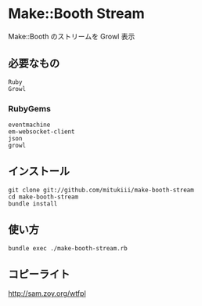 # Make::Booth Stream

Make::Booth のストリームを Growl 表示

## 必要なもの

    Ruby
    Growl

### RubyGems

    eventmachine
    em-websocket-client
    json
    growl

## インストール

    git clone git://github.com/mitukiii/make-booth-stream
    cd make-booth-stream
    bundle install

## 使い方

    bundle exec ./make-booth-stream.rb

## コピーライト

http://sam.zoy.org/wtfpl
